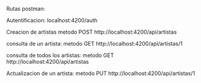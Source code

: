 Rutas postman:

Autentificacion:
localhost:4200/auth

Creacion de artistas metodo POST
http://localhost:4200/api/artistas

consulta de un artista: metodo GET
http://localhost:4200/api/artistas/1

consulta de todos los artistas: metodo GET
http://localhost:4200/api/artistas

Actualizacion de un artista: metodo PUT
http://localhost:4200/api/artistas/1